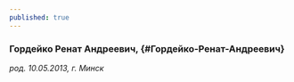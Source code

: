 ```yaml
---
published: true
---
```


### Гордейко Ренат Андреевич,  {#Гордейко-Ренат-Андреевич}

_род. 10.05.2013, г. Минск_



        
